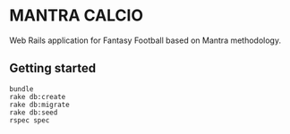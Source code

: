 # MANTRA CALCIO

Web Rails application for Fantasy Football based on Mantra methodology.

## Getting started
```
bundle
rake db:create
rake db:migrate
rake db:seed
rspec spec
```
